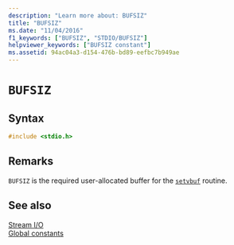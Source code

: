```yaml
---
description: "Learn more about: BUFSIZ"
title: "BUFSIZ"
ms.date: "11/04/2016"
f1_keywords: ["BUFSIZ", "STDIO/BUFSIZ"]
helpviewer_keywords: ["BUFSIZ constant"]
ms.assetid: 94ac04a3-d154-476b-bd89-eefbc7b949ae
---
```

# `BUFSIZ`

## Syntax

```C
#include <stdio.h>
```

## Remarks

`BUFSIZ` is the required user-allocated buffer for the [`setvbuf`](./reference/setvbuf.md) routine.

## See also

[Stream I/O](./stream-i-o.md)\
[Global constants](./global-constants.md)
